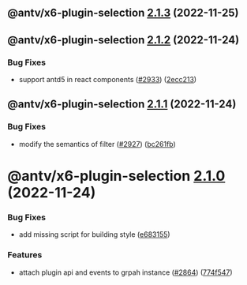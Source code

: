 ## @antv/x6-plugin-selection [2.1.3](https://github.com/antvis/x6/compare/@antv/x6-plugin-selection@2.1.2...@antv/x6-plugin-selection@2.1.3) (2022-11-25)

## @antv/x6-plugin-selection [2.1.2](https://github.com/antvis/x6/compare/@antv/x6-plugin-selection@2.1.1...@antv/x6-plugin-selection@2.1.2) (2022-11-24)


### Bug Fixes

* support antd5 in react components ([#2933](https://github.com/antvis/x6/issues/2933)) ([2ecc213](https://github.com/antvis/x6/commit/2ecc213094250b476b533b444c0f3716f88b7987))

## @antv/x6-plugin-selection [2.1.1](https://github.com/antvis/x6/compare/@antv/x6-plugin-selection@2.1.0...@antv/x6-plugin-selection@2.1.1) (2022-11-24)


### Bug Fixes

* modify the semantics of filter ([#2927](https://github.com/antvis/x6/issues/2927)) ([bc261fb](https://github.com/antvis/x6/commit/bc261fb9929aa0b4d3fa4194bcc780ea701b029e))

# @antv/x6-plugin-selection [2.1.0](https://github.com/antvis/x6/compare/@antv/x6-plugin-selection@2.0.0...@antv/x6-plugin-selection@2.1.0) (2022-11-24)


### Bug Fixes

* add missing script for building style ([e683155](https://github.com/antvis/x6/commit/e68315528a202cbc5a9ad256d168943e001d7116))


### Features

* attach plugin api and events to grpah instance ([#2864](https://github.com/antvis/x6/issues/2864)) ([774f547](https://github.com/antvis/x6/commit/774f547b85522eb2411dca949d36ecfe535503f3))
